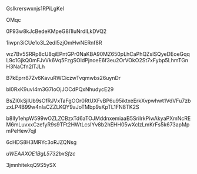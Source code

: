 GsIkrerswxnjs1RPiLgKel

OMqc

0F93w8kJcBedeKMpeG8I1luNrdILkDVQ2

1iwpn3iCUe1o3L2edI5zjOmHwNERnf8R

wz7Bv5SRRp8cU8qiEPntGPr0NaKBA90MZ650pLhCaPhQZsISQyeDEoeGqqL9c1GjkQ0mFJvVk6Vq5FzgSOIdPjnoeE6f3eu2OrVOkO2St7xFybp5LhmTGnH3NaCfn2lTJLh

B7kEprr87Zv6KavuRWCiczwTvqmwbs26uynDr

bI0RxK9uvI4m3G7IoOjJOCdPQxNhudycE29

BsZI0kSjlUb9sOfRJVxTaFgOOr0RtUXFvBP6u95iktxeErkXvpwhwt1VdVFu7zbzxLP4B99w4nIaCZZLKQY9aJoTMbp9sKpTL1FN8TK2S

b8Ily1ehpW599wOZLZCBzxTd6aTOJMddnxemiaaB5SriIrkPiwAkyaPXmNcREM6mLuvxxCzefyR9s9TFt2HWtLcsIYv8b2hEHH05wXclzLmKrFs5k673apMpmPeHew7qjl

6cHDS8H3MRYc3oRJZQNsg

*uWEAAXOE1BgL5732bxSfzc*

3jmnhitekqQ9S5ySX
